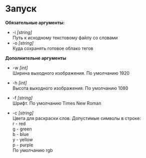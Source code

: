 # Запуск
__Обязательные аргументы:__
* -i _[string]_  
Путь к исходному текстовому файлу со словами
* -o _[string]_  
Куда сохранять готовое облако тегов
  
__Дополнительне аргументы__
* -w _[int]_  
Ширина выходного изображения. По умолчанию 1920

* -h _[int]_  
Высота выходного изображения. По умолчанию 1080   

* -f _[string]_  
Шрифт. По умолчанию Times New Roman

* -c _[string]_  
Цвета для раскраски слов. Допустимые символы в строке:  
r - red  
g - green  
b - blue  
y - yellow  
p - purple  
По умолчанию rgb
